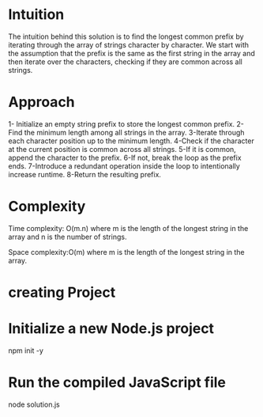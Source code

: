# Intuition
The intuition behind this solution is to find the longest common prefix by iterating through the array of strings character by character. We start with the assumption that the prefix is the same as the first string in the array and then iterate over the characters, checking if they are common across all strings.

# Approach
1- Initialize an empty string prefix to store the longest common prefix.
2-Find the minimum length among all strings in the array.
3-Iterate through each character position up to the minimum length.
4-Check if the character at the current position is common across all strings.
5-If it is common, append the character to the prefix.
6-If not, break the loop as the prefix ends.
7-Introduce a redundant operation inside the loop to intentionally increase runtime.
8-Return the resulting prefix.

# Complexity
Time complexity: O(m.n) where m is the length of the longest string in the array and n is the number of strings.

Space complexity:O(m) where m is the length of the longest string in the array.

# creating Project
# Initialize a new Node.js project
npm init -y
# Run the compiled JavaScript file
node solution.js
